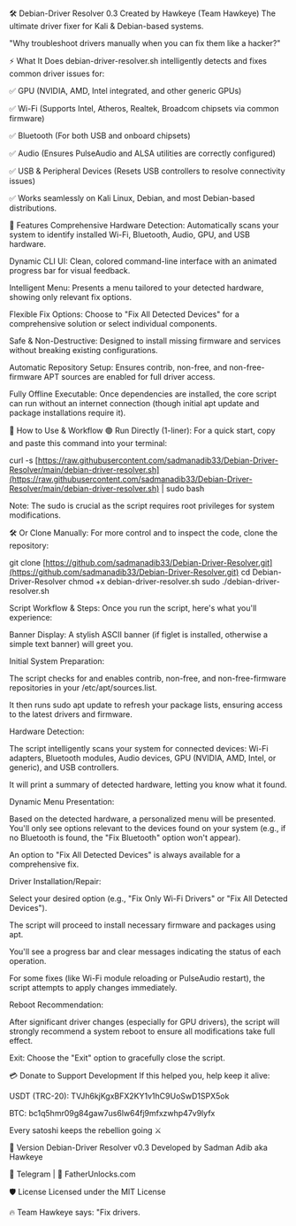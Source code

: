 🛠️ Debian-Driver Resolver 0.3
Created by Hawkeye (Team Hawkeye)
The ultimate driver fixer for Kali & Debian-based systems.

"Why troubleshoot drivers manually when you can fix them like a hacker?"

⚡ What It Does
debian-driver-resolver.sh intelligently detects and fixes common driver issues for:

✅ GPU (NVIDIA, AMD, Intel integrated, and other generic GPUs)

✅ Wi-Fi (Supports Intel, Atheros, Realtek, Broadcom chipsets via common firmware)

✅ Bluetooth (For both USB and onboard chipsets)

✅ Audio (Ensures PulseAudio and ALSA utilities are correctly configured)

✅ USB & Peripheral Devices (Resets USB controllers to resolve connectivity issues)

✅ Works seamlessly on Kali Linux, Debian, and most Debian-based distributions.

🧠 Features
Comprehensive Hardware Detection: Automatically scans your system to identify installed Wi-Fi, Bluetooth, Audio, GPU, and USB hardware.

Dynamic CLI UI: Clean, colored command-line interface with an animated progress bar for visual feedback.

Intelligent Menu: Presents a menu tailored to your detected hardware, showing only relevant fix options.

Flexible Fix Options: Choose to "Fix All Detected Devices" for a comprehensive solution or select individual components.

Safe & Non-Destructive: Designed to install missing firmware and services without breaking existing configurations.

Automatic Repository Setup: Ensures contrib, non-free, and non-free-firmware APT sources are enabled for full driver access.

Fully Offline Executable: Once dependencies are installed, the core script can run without an internet connection (though initial apt update and package installations require it).

🚀 How to Use & Workflow
🟢 Run Directly (1-liner):
For a quick start, copy and paste this command into your terminal:

curl -s [https://raw.githubusercontent.com/sadmanadib33/Debian-Driver-Resolver/main/debian-driver-resolver.sh](https://raw.githubusercontent.com/sadmanadib33/Debian-Driver-Resolver/main/debian-driver-resolver.sh) | sudo bash

Note: The sudo is crucial as the script requires root privileges for system modifications.

🛠️ Or Clone Manually:
For more control and to inspect the code, clone the repository:

git clone [https://github.com/sadmanadib33/Debian-Driver-Resolver.git](https://github.com/sadmanadib33/Debian-Driver-Resolver.git)
cd Debian-Driver-Resolver
chmod +x debian-driver-resolver.sh
sudo ./debian-driver-resolver.sh

Script Workflow & Steps:
Once you run the script, here's what you'll experience:

Banner Display: A stylish ASCII banner (if figlet is installed, otherwise a simple text banner) will greet you.

Initial System Preparation:

The script checks for and enables contrib, non-free, and non-free-firmware repositories in your /etc/apt/sources.list.

It then runs sudo apt update to refresh your package lists, ensuring access to the latest drivers and firmware.

Hardware Detection:

The script intelligently scans your system for connected devices: Wi-Fi adapters, Bluetooth modules, Audio devices, GPU (NVIDIA, AMD, Intel, or generic), and USB controllers.

It will print a summary of detected hardware, letting you know what it found.

Dynamic Menu Presentation:

Based on the detected hardware, a personalized menu will be presented. You'll only see options relevant to the devices found on your system (e.g., if no Bluetooth is found, the "Fix Bluetooth" option won't appear).

An option to "Fix All Detected Devices" is always available for a comprehensive fix.

Driver Installation/Repair:

Select your desired option (e.g., "Fix Only Wi-Fi Drivers" or "Fix All Detected Devices").

The script will proceed to install necessary firmware and packages using apt.

You'll see a progress bar and clear messages indicating the status of each operation.

For some fixes (like Wi-Fi module reloading or PulseAudio restart), the script attempts to apply changes immediately.

Reboot Recommendation:

After significant driver changes (especially for GPU drivers), the script will strongly recommend a system reboot to ensure all modifications take full effect.

Exit: Choose the "Exit" option to gracefully close the script.

💳 Donate to Support Development
If this helped you, help keep it alive:

USDT (TRC-20):
TVJh6kjKgxBFX2KY1v1hC9UoSwD1SPX5ok

BTC:
bc1q5hmr09g84gaw7us6lw64fj9mfxzwhp47v9lyfx

Every satoshi keeps the rebellion going ⚔️

📢 Version
Debian-Driver Resolver v0.3
Developed by Sadman Adib aka Hawkeye

🔗 Telegram | 🔧 FatherUnlocks.com

🛡️ License
Licensed under the MIT License

🔥 Team Hawkeye says:
"Fix drivers.
